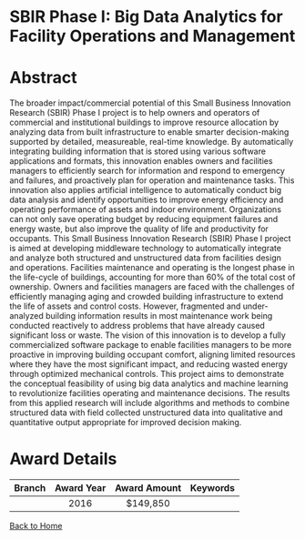 
SBIR Phase I: Big Data Analytics for Facility Operations and Management
=======================================================================

# Abstract


The broader impact/commercial potential of this Small Business Innovation Research (SBIR) Phase I project is to help owners and operators of commercial and institutional buildings to improve resource allocation by analyzing data from built infrastructure to enable smarter decision-making supported by detailed, measureable, real-time knowledge. By automatically integrating building information that is stored using various software applications and formats, this innovation enables owners and facilities managers to efficiently search for information and respond to emergency and failures, and proactively plan for operation and maintenance tasks. This innovation also applies artificial intelligence to automatically conduct big data analysis and identify opportunities to improve energy efficiency and operating performance of assets and indoor environment. Organizations can not only save operating budget by reducing equipment failures and energy waste, but also improve the quality of life and productivity for occupants. This Small Business Innovation Research (SBIR) Phase I project is aimed at developing middleware technology to automatically integrate and analyze both structured and unstructured data from facilities design and operations. Facilities maintenance and operating is the longest phase in the life-cycle of buildings, accounting for more than 60% of the total cost of ownership. Owners and facilities managers are faced with the challenges of efficiently managing aging and crowded building infrastructure to extend the life of assets and control costs. However, fragmented and under-analyzed building information results in most maintenance work being conducted reactively to address problems that have already caused significant loss or waste. The vision of this innovation is to develop a fully commercialized software package to enable facilities managers to be more proactive in improving building occupant comfort, aligning limited resources where they have the most significant impact, and reducing wasted energy through optimized mechanical controls. This project aims to demonstrate the conceptual feasibility of using big data analytics and machine learning to revolutionize facilities operating and maintenance decisions. The results from this applied research will include algorithms and methods to combine structured data with field collected unstructured data into qualitative and quantitative output appropriate for improved decision making.  

# Award Details

|Branch|Award Year|Award Amount|Keywords|
| :---: | :---: | :---: | :---: |
||2016|$149,850||
  
  


[Back to Home](https://github.com/chrischow/dod_sbir_awards/Reports/JT/#213)